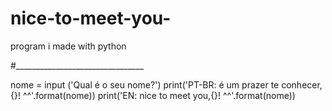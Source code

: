 # nice-to-meet-you-
program i made with python

#________________________________

nome = input ('Qual é o seu nome?')
print('PT-BR: é um prazer te conhecer,{}! ^^'.format(nome))
print('EN: nice to meet you,{}! ^^'.format(nome))
